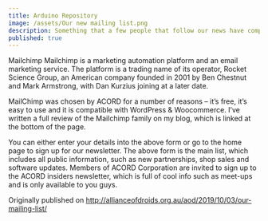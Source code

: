```yaml
---
title: Arduino Repository
image: /assets/Our new mailing list.png
description: Something that a few people that follow our news have complained about is the lack of a detailed mailing system. While subscribers to our blog get our latest posts in their inbox (thanks WordPress), there are some features missing from this primitive system. Because of this I’ve been searching around for plugins that work with WordPress for this purpose. And the answer that I’ve found is pretty popular – you may have heard of it. It’s Mailchimp.
published: true
---
```


Mailchimp
Mailchimp is a marketing automation platform and an email marketing service. The platform is a trading name of its operator, Rocket Science Group, an American company founded in 2001 by Ben Chestnut and Mark Armstrong, with Dan Kurzius joining at a later date.

MailChimp was chosen by ACORD for a number of reasons – it’s free, it’s easy to use and it is compatible with WordPress & Woocommerce. I’ve written a full review of the Mailchimp family on my blog, which is linked at the bottom of the page.

You can either enter your details into the above form or go to the home page to sign up for our newsletter. The above form is the main list, which includes all public information, such as new partnerships, shop sales and software updates. Members of ACORD Corporation are invited to sign up to the ACORD insiders newsletter, which is full of cool info such as meet-ups and is only available to you guys.

Originally published on http://allianceofdroids.org.au/aod/2019/10/03/our-mailing-list/
